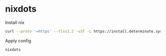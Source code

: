 # nixdots

Install nix
```sh
curl --proto '=https' --tlsv1.2 -sSf -L https://install.determinate.systems/nix | sh -s -- install
```

Apply config
```sh
nixdots
```
